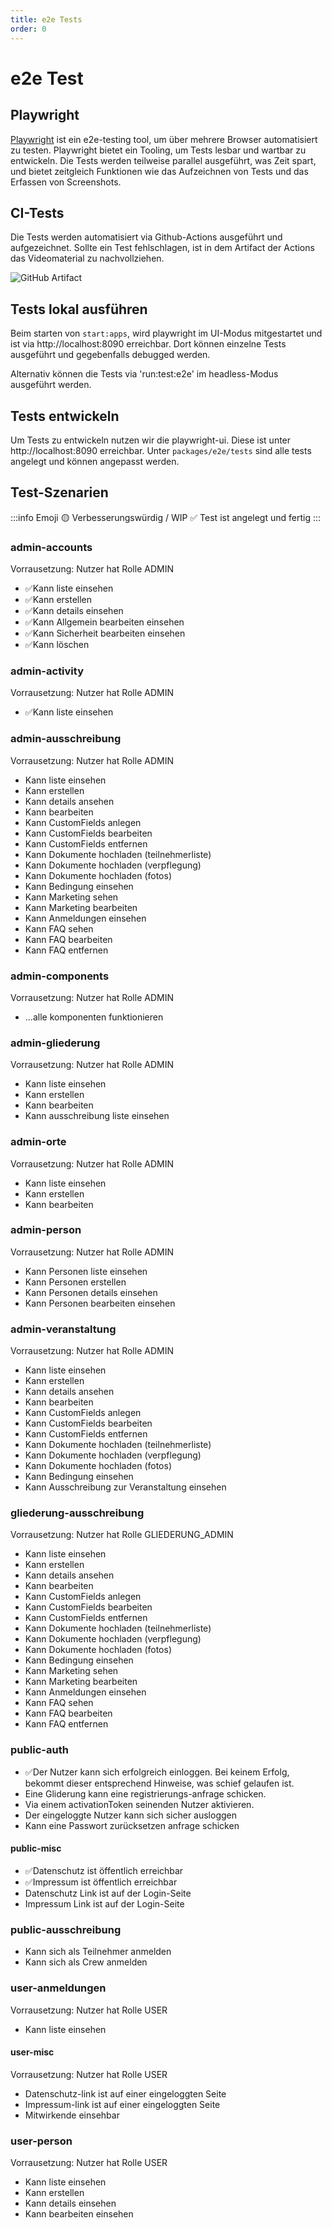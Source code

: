 ```yaml
---
title: e2e Tests
order: 0
---
```


# e2e Test

## Playwright

[Playwright](https://playwright.dev/) ist ein e2e-testing tool, um über mehrere Browser automatisiert zu testen.
Playwright bietet ein Tooling, um Tests lesbar und wartbar zu entwickeln.
Die Tests werden teilweise parallel ausgeführt, was Zeit spart, und bietet zeitgleich Funktionen wie das Aufzeichnen von Tests und das Erfassen von Screenshots.

## CI-Tests

Die Tests werden automatisiert via Github-Actions ausgeführt und aufgezeichnet. Sollte ein Test fehlschlagen, ist in dem Artifact der Actions das Videomaterial zu nachvollziehen.

![GitHub Artifact](./gh-artifact.png)

## Tests lokal ausführen

Beim starten von `start:apps`, wird playwright im UI-Modus mitgestartet und ist via http://localhost:8090 erreichbar. Dort können einzelne Tests ausgeführt und gegebenfalls debugged werden.

Alternativ können die Tests via 'run:test:e2e' im headless-Modus ausgeführt werden.

## Tests entwickeln

Um Tests zu entwickeln nutzen wir die playwright-ui. Diese ist unter http://localhost:8090 erreichbar.
Unter `packages/e2e/tests` sind alle tests angelegt und können angepasst werden.

## Test-Szenarien

:::info Emoji
🟡 Verbesserungswürdig / WIP
✅ Test ist angelegt und fertig
:::

### admin-accounts

Vorrausetzung: Nutzer hat Rolle ADMIN

- ✅Kann liste einsehen
- ✅Kann erstellen
- ✅Kann details einsehen
- ✅Kann Allgemein bearbeiten einsehen
- ✅Kann Sicherheit bearbeiten einsehen
- ✅Kann löschen

### admin-activity

Vorrausetzung: Nutzer hat Rolle ADMIN

- ✅Kann liste einsehen

### admin-ausschreibung

Vorrausetzung: Nutzer hat Rolle ADMIN

- Kann liste einsehen
- Kann erstellen
- Kann details ansehen
- Kann bearbeiten
- Kann CustomFields anlegen
- Kann CustomFields bearbeiten
- Kann CustomFields entfernen
- Kann Dokumente hochladen (teilnehmerliste)
- Kann Dokumente hochladen (verpflegung)
- Kann Dokumente hochladen (fotos)
- Kann Bedingung einsehen
- Kann Marketing sehen
- Kann Marketing bearbeiten
- Kann Anmeldungen einsehen
- Kann FAQ sehen
- Kann FAQ bearbeiten
- Kann FAQ entfernen

### admin-components

Vorrausetzung: Nutzer hat Rolle ADMIN

- ...alle komponenten funktionieren

### admin-gliederung

Vorrausetzung: Nutzer hat Rolle ADMIN

- Kann liste einsehen
- Kann erstellen
- Kann bearbeiten
- Kann ausschreibung liste einsehen

### admin-orte

Vorrausetzung: Nutzer hat Rolle ADMIN

- Kann liste einsehen
- Kann erstellen
- Kann bearbeiten

### admin-person

Vorrausetzung: Nutzer hat Rolle ADMIN

- Kann Personen liste einsehen
- Kann Personen erstellen
- Kann Personen details einsehen
- Kann Personen bearbeiten einsehen

### admin-veranstaltung

Vorrausetzung: Nutzer hat Rolle ADMIN

- Kann liste einsehen
- Kann erstellen
- Kann details ansehen
- Kann bearbeiten
- Kann CustomFields anlegen
- Kann CustomFields bearbeiten
- Kann CustomFields entfernen
- Kann Dokumente hochladen (teilnehmerliste)
- Kann Dokumente hochladen (verpflegung)
- Kann Dokumente hochladen (fotos)
- Kann Bedingung einsehen
- Kann Ausschreibung zur Veranstaltung einsehen

### gliederung-ausschreibung

Vorrausetzung: Nutzer hat Rolle GLIEDERUNG_ADMIN

- Kann liste einsehen
- Kann erstellen
- Kann details ansehen
- Kann bearbeiten
- Kann CustomFields anlegen
- Kann CustomFields bearbeiten
- Kann CustomFields entfernen
- Kann Dokumente hochladen (teilnehmerliste)
- Kann Dokumente hochladen (verpflegung)
- Kann Dokumente hochladen (fotos)
- Kann Bedingung einsehen
- Kann Marketing sehen
- Kann Marketing bearbeiten
- Kann Anmeldungen einsehen
- Kann FAQ sehen
- Kann FAQ bearbeiten
- Kann FAQ entfernen

### public-auth

- ✅Der Nutzer kann sich erfolgreich einloggen. Bei keinem Erfolg, bekommt dieser entsprechend Hinweise, was schief gelaufen ist.
- Eine Gliderung kann eine registrierungs-anfrage schicken.
- Via einem activationToken seinenden Nutzer aktivieren.
- Der eingeloggte Nutzer kann sich sicher ausloggen
- Kann eine Passwort zurücksetzen anfrage schicken

#### public-misc

- ✅Datenschutz ist öffentlich erreichbar
- ✅Impressum ist öffentlich erreichbar
- Datenschutz Link ist auf der Login-Seite
- Impressum Link ist auf der Login-Seite

### public-ausschreibung

- Kann sich als Teilnehmer anmelden
- Kann sich als Crew anmelden

### user-anmeldungen

Vorrausetzung: Nutzer hat Rolle USER

- Kann liste einsehen

#### user-misc

Vorrausetzung: Nutzer hat Rolle USER

- Datenschutz-link ist auf einer eingeloggten Seite
- Impressum-link ist auf einer eingeloggten Seite
- Mitwirkende einsehbar

### user-person

Vorrausetzung: Nutzer hat Rolle USER

- Kann liste einsehen
- Kann erstellen
- Kann details einsehen
- Kann bearbeiten einsehen
